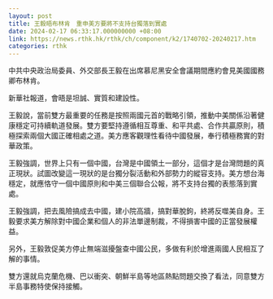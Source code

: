 ```yaml
---
layout: post
title: 王毅晤布林肯　重申美方要將不支持台獨落到實處
date: 2024-02-17 06:33:17.000000000 +08:00
link: https://news.rthk.hk/rthk/ch/component/k2/1740702-20240217.htm
categories: rthk
---
```


中共中央政治局委員、外交部長王毅在出席慕尼黑安全會議期間應約會見美國國務卿布林肯。

新華社報道，會晤是坦誠、實質和建設性。

王毅說，當前雙方最重要的任務是按照兩國元首的戰略引領，推動中美關係沿著健康穩定可持續軌道發展。雙方要堅持遵循相互尊重、和平共處、合作共贏原則，積極探索兩個大國正確相處之道。美方應客觀理性看待中國發展，奉行積極務實的對華政策。

王毅強調，世界上只有一個中國，台灣是中國領土一部分，這個才是台灣問題的真正現狀。試圖改變這一現狀的是台獨分裂活動和外部勢力的縱容支持。美方想台海穩定，就應恪守一個中國原則和中美三個聯合公報，將不支持台獨的表態落到實處。

王毅強調，把去風險搞成去中國，建小院高牆，搞對華脫鉤，終將反噬美自身。王毅要求美方解除對中國企業和個人的非法單邊制裁，不得損害中國的正當發展權益。

另外，王毅敦促美方停止無端滋擾盤查中國公民，多做有利於增進兩國人民相互了解的事情。

雙方還就烏克蘭危機、巴以衝突、朝鮮半島等地區熱點問題交換了看法，同意雙方半島事務特使保持接觸。
